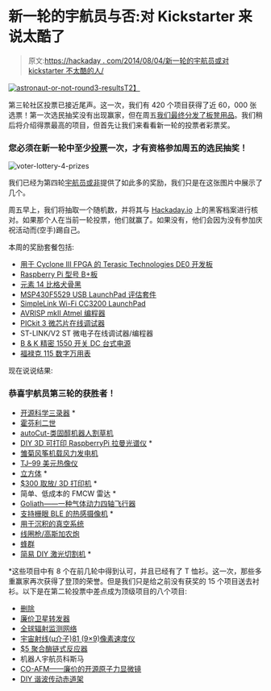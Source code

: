# 新一轮的宇航员与否:对 Kickstarter 来说太酷了

> 原文:[https://hackaday . com/2014/08/04/新一轮的宇航员或对 kickstarter 不太酷的人/](https://hackaday.com/2014/08/04/new-round-of-astronaut-or-not-too-cool-for-kickstarter/)

[![astronaut-or-not-round3-results](../Images/6a7ef61ef18ca93df9276da2a998db44.png)T2】](https://hackaday.com/wp-content/uploads/2014/08/astronaut-or-not-round3-results.png)

第三轮社区投票已接近尾声。这一次，我们有 420 个项目获得了近 60，000 张选票！第一次选民抽奖没有出现赢家，但在周五[我们最终分发了板凳用品](http://hackaday.com/2014/08/01/prize/)。我们稍后将介绍得票最高的项目，但首先让我们来看看新一轮的投票者彩票奖。

### 您必须在新一轮中至少[投票](http://hackaday.io/prize/vote)一次，才有资格参加周五的选民抽奖！

![voter-lottery-4-prizes](../Images/88e0f034ef0909fda2a5128838b83839.png)

我们已经为第四轮[宇航员或非](http://hackaday.io/prize/vote)提供了如此多的奖励，我们只是在这张图片中展示了几个。

周五早上，我们将抽取一个随机数，并将其与 [Hackaday.io](http://hackaday.io) 上的黑客档案进行核对。如果那个人在当前一轮投票，他们就赢了。如果没有，他们会因为没有参加庆祝活动而(空手)踢自己。

本周的奖励套餐包括:

*   [用于 Cyclone III FPGA 的 Terasic Technologies DE0 开发板](http://www.terasic.com.tw/cgi-bin/page/archive.pl?Language=English&No=364)
*   [Raspberry Pi 型号 B+板](http://www.raspberrypi.org/product/model-b-plus/)
*   [元素 14 比格犬骨黑](http://www.newark.com/element14/bbone-black-4g/beaglebone-black-rev-c-cortex/dp/52X5548)
*   [MSP430F5529 USB LaunchPad 评估套件](http://www.ti.com/tool/msp-exp430f5529lp)
*   [SimpleLink Wi-Fi CC3200 LaunchPad](http://www.ti.com/tool/cc3200-launchxl)
*   [AVRISP mkII Atmel 编程器](http://www.atmel.com/tools/avrispmkii.aspx)
*   [PICkit 3 微芯片在线调试器](http://www.microchip.com/DevelopmentTools/ProductDetails.aspx?PartNO=pg164130)
*   ST-LINK/V2 ST 微电子在线调试器/编程器
*   [B & K 精密 1550 开关 DC 台式电源](http://www.bkprecision.com/products/power-supplies/1550-switching-dc-bench-power-supply-with-usb-charger-output-1-36v-0-3a.html)
*   [福禄克 115 数字万用表](http://en-us.fluke.com/products/digital-multimeters/fluke-115-digital-multimeter.html)

现在说说结果:

### 恭喜宇航员第三轮的获胜者！

*   [开源科学三录器](http://hackaday.io/project/1395) *
*   [霍芬利二世](http://hackaday.io/project/205)
*   [autoCut-类固醇机器人割草机](http://hackaday.io/project/1797)
*   [DIY 3D 可打印 RaspberryPi 拉曼光谱仪](http://hackaday.io/project/1279) *
*   [雏菊风筝机载风力发电机](http://hackaday.io/project/1743)
*   [TJ–99 美元热像仪](http://hackaday.io/project/1974)
*   [立方体](http://hackaday.io/project/270) *
*   [$300 取放/ 3D 打印机](http://hackaday.io/project/963) *
*   简单、低成本的 FMCW 雷达 *
*   [Goliath——一种气体动力四轴飞行器](http://hackaday.io/project/1230)
*   [支持栅眼 BLE 的热感摄像机](http://hackaday.io/project/1389) *
*   [用于沉积的真空系统](http://hackaday.io/project/190)
*   [线圈枪/高斯加农炮](http://hackaday.io/project/970)
*   [蜂群](http://hackaday.io/project/988)
*   [简易 DIY 激光切割机](http://hackaday.io/project/316) *

*这些项目中有 8 个在前几轮中得到认可，并且已经有了 T 恤衫。这一次，那些多重赢家再次获得了登顶的荣誉。但是我们只是给之前没有获奖的 15 个项目送去衬衫。以下是在第二轮投票中差点成为顶级项目的八个项目:

*   [删除](http://hackaday.io/project/2025)
*   [廉价卫星转发器](http://hackaday.io/project/1233)
*   [全球辐射监测网络](http://hackaday.io/project/1662)
*   [宇宙射线(μ介子)81 (9×9)像素速度仪](http://hackaday.io/project/1700)
*   [$5 聚合酶链式反应器](http://hackaday.io/project/1864)
*   机器人宇航员科斯马
*   [CO-AFM——廉价的开源原子力显微镜](http://hackaday.io/project/2169)
*   [DIY 谐波传动赤道架](http://hackaday.io/project/967)